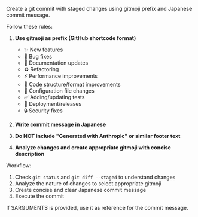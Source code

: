 Create a git commit with staged changes using gitmoji prefix and Japanese commit message.

Follow these rules:

1. **Use gitmoji as prefix (GitHub shortcode format)**
   - :sparkles: New features
   - :bug: Bug fixes  
   - :memo: Documentation updates
   - :recycle: Refactoring
   - :zap: Performance improvements
   - :art: Code structure/format improvements
   - :wrench: Configuration file changes
   - :white_check_mark: Adding/updating tests
   - :rocket: Deployment/releases
   - :lock: Security fixes

2. **Write commit message in Japanese**

3. **Do NOT include "Generated with Anthropic" or similar footer text**

4. **Analyze changes and create appropriate gitmoji with concise description**

Workflow:
1. Check `git status` and `git diff --staged` to understand changes
2. Analyze the nature of changes to select appropriate gitmoji
3. Create concise and clear Japanese commit message
4. Execute the commit

If $ARGUMENTS is provided, use it as reference for the commit message.